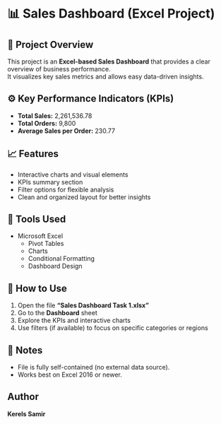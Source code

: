 # 📊 Sales Dashboard (Excel Project)


## 📁 Project Overview
This project is an **Excel-based Sales Dashboard** that provides a clear overview of business performance.  
It visualizes key sales metrics and allows easy data-driven insights.

## ⚙️ Key Performance Indicators (KPIs)
- **Total Sales:** 2,261,536.78  
- **Total Orders:** 9,800  
- **Average Sales per Order:** 230.77  

## 📈 Features
- Interactive charts and visual elements  
- KPIs summary section  
- Filter options for flexible analysis  
- Clean and organized layout for better insights  

## 🧾 Tools Used
- Microsoft Excel  
  - Pivot Tables  
  - Charts  
  - Conditional Formatting  
  - Dashboard Design  

## 🚀 How to Use
1. Open the file **“Sales Dashboard Task 1.xlsx”**  
2. Go to the **Dashboard** sheet  
3. Explore the KPIs and interactive charts  
4. Use filters (if available) to focus on specific categories or regions  

## 📌 Notes
- File is fully self-contained (no external data source).  
- Works best on Excel 2016 or newer.

## Author
**Kerels Samir**  

